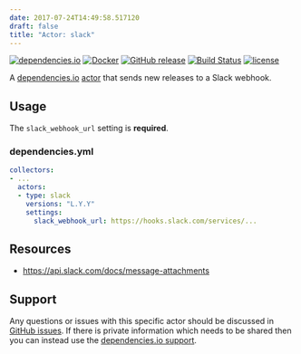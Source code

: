```yaml
---
date: 2017-07-24T14:49:58.517120
draft: false
title: "Actor: slack"
---
```



[![dependencies.io](https://img.shields.io/badge/dependencies.io-actor-3DA4E9.svg)](https://www.dependencies.io/docs/actors/)
[![Docker](https://img.shields.io/badge/dockerhub-actor--slack-22B8EB.svg)](https://hub.docker.com/r/dependencies/actor-slack/)
[![GitHub release](https://img.shields.io/github/release/dependencies-io/actor-slack.svg)](https://github.com/dependencies-io/actor-slack/releases)
[![Build Status](https://travis-ci.org/dependencies-io/actor-slack.svg?branch=master)](https://travis-ci.org/dependencies-io/actor-slack)
[![license](https://img.shields.io/github/license/dependencies-io/actor-slack.svg)](https://github.com/dependencies-io/actor-slack/blob/master/LICENSE)

A [dependencies.io](https://www.dependencies.io)
[actor](https://www.dependencies.io/docs/actors/)
that sends new releases to a Slack webhook.

## Usage

The `slack_webhook_url` setting is **required**.

### dependencies.yml

```yaml
collectors:
- ...
  actors:
  - type: slack
    versions: "L.Y.Y"
    settings:
      slack_webhook_url: https://hooks.slack.com/services/...
```

## Resources

- https://api.slack.com/docs/message-attachments

## Support

Any questions or issues with this specific actor should be discussed in [GitHub
issues](https://github.com/dependencies-io/actor-slack/issues). If there is
private information which needs to be shared then you can instead use the
[dependencies.io support](https://app.dependencies.io/support).
